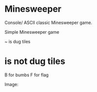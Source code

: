 # Minesweeper
Console/ ASCII classic Minesweeper game.

Simple Minesweeper game

 ~ is dug tiles
 # is not dug tiles
 B for bumbs
 F for flag 

Image:

[img]: http://i.imgur.com/VGs30GL.png?1 "Da game"
